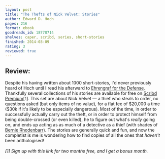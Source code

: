 ```yaml
---
layout: post
title: "The Thefts of Nick Velvet: Stories"
author: Edward D. Hoch
pages: 216
format: ebook
goodreads_id: 18778714
shelves: caper, scribd, series, short-stories
finished: 2014-03-09
rating: 3
reviewed: true
---
```

## Review:
<div class="review">
Despite his having written about 1000 short-stories, I'd never previously heard of Hoch until I read his afterward to <a href="http://www.goodreads.com/book/show/15745277.Ehrengraf_for_the_Defense" title="Ehrengraf for the Defense by Lawrence Block">Ehrengraf for the Defense</a>. Thankfully several collections of his stories are available for free on <a href="http://www.scribd.com/g/41059d" rel="nofollow">Scribd Premium</a>[1]. This set are about Nick Velvet — a thief who steals to order, no questions asked (but only items of no value), for a flat fee of $20,000 a time ($30k if it's likely to be especially dangerous). Most of the time, in order to successfully actually carry out the theft, or in order to protect himself from being double-crossed (or even killed), he to figure out what's <em>really</em> going on, and ends up acting as as much of a detective as a thief (with shades of <a href="http://www.goodreads.com/series/40960-bernie-rhodenbarr">Bernie Rhodenbarr</a>). The stories are generally quick and fun, and now the completist is me is wondering how to find copies of all the ones that <em>haven't</em> been anthologised!<br /><br /><em>[1] Sign up with this link for two months free, and I get a bonus month. </em>
</div>
